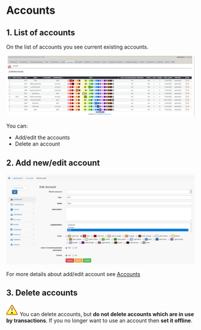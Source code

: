 # Accounts

## 1. List of accounts

On the list of accounts you see current existing accounts.

![List of accounts](../../.gitbook/assets/en/admin_accounts.png)

You can:

* Add/edit the accounts
* Delete an account

## 2. Add new/edit account

![Creation of new account](../../.gitbook/assets/en/accounts_edit.png)

For more details about add/edit account see [Accounts](../the-user-side/accounts.md)

## 3. Delete accounts

![Important](../../.gitbook/assets/en/important.png)
You can delete accounts, but **do not delete accounts which are in use by transactions**. If you no longer want to use an account then **set it offline**.

